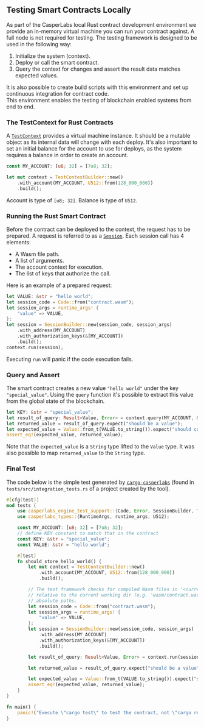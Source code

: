 ## Testing Smart Contracts Locally

As part of the CasperLabs local Rust contract development environment we provide an in-memory virtual machine you can run your contract against. A full node is not required for testing.  The testing framework is designed to be used in the following way:
1. Initialize the system (context).
2. Deploy or call the smart contract.
3. Query the context for changes and assert the result data matches expected values.

It is also possible to create build scripts with this environment and set up continuous integration for contract code.  
This environment enables the testing of blockchain enabled systems from end to end.

### The TestContext for Rust Contracts
A [`TestContext`](https://docs.rs/casperlabs-engine-test-support/latest/casperlabs_engine_test_support/struct.TestContext.html) provides a virtual machine instance. It should be a mutable object as its internal data will change with each deploy. It's also important to set an initial balance for the account to use for deploys, as the system requires a balance in order to create an account.
```rust
const MY_ACCOUNT: [u8; 32] = [7u8; 32];

let mut context = TestContextBuilder::new()
    .with_account(MY_ACCOUNT, U512::from(128_000_000))
    .build();
```
Account is type of `[u8; 32]`. Balance is type of `U512`.

### Running the Rust Smart Contract

Before the contract can be deployed to the context, the request has to be prepared. A request is referred to as a [`Session`](https://docs.rs/casperlabs-engine-test-support/latest/casperlabs_engine_test_support/struct.Session.html). Each session call has 4 elements:
- A Wasm file path.
- A list of arguments.
- The account context for execution.
- The list of keys that authorize the call. 

Here is an example of a prepared request:

```rust
let VALUE: &str = "hello world";
let session_code = Code::from("contract.wasm");
let session_args = runtime_args! {
    "value" => VALUE,
};
let session = SessionBuilder::new(session_code, session_args)
    .with_address(MY_ACCOUNT)
    .with_authorization_keys(&[MY_ACCOUNT])
    .build();
context.run(session);
```
Executing `run` will panic if the code execution fails.

### Query and Assert

The smart contract creates a new value `"hello world"` under the key `"special_value"`. Using the `query` function it's possible to extract this value from the global state of the blockchain.
```rust
let KEY: &str = "special_value";
let result_of_query: Result<Value, Error> = context.query(MY_ACCOUNT, &[KEY]);
let returned_value = result_of_query.expect("should be a value");
let expected_value = Value::from_t(VALUE.to_string()).expect("should construct Value");
assert_eq!(expected_value, returned_value);
```
Note that the `expected_value` is a `String` type lifted to the `Value` type. It was also possible to map `returned_value` to the `String` type.

### Final Test
The code below is the simple test generated by [`cargo-casperlabs`](https://github.com/CasperLabs/CasperLabs/tree/master/execution-engine/cargo-casperlabs) (found in `tests/src/integration_tests.rs` of a project created by the tool).
```rust
#[cfg(test)]
mod tests {
    use casperlabs_engine_test_support::{Code, Error, SessionBuilder, TestContextBuilder, Value};
    use casperlabs_types::{RuntimeArgs, runtime_args, U512};

    const MY_ACCOUNT: [u8; 32] = [7u8; 32];
    // define KEY constant to match that in the contract
    const KEY: &str = "special_value";
    const VALUE: &str = "hello world";

    #[test]
    fn should_store_hello_world() {
        let mut context = TestContextBuilder::new()
            .with_account(MY_ACCOUNT, U512::from(128_000_000))
            .build();

        // The test framework checks for compiled Wasm files in '<current working dir>/wasm'.  Paths
        // relative to the current working dir (e.g. 'wasm/contract.wasm') can also be used, as can
        // absolute paths.
        let session_code = Code::from("contract.wasm");
        let session_args = runtime_args! {
            "value" => VALUE,
        };
        let session = SessionBuilder::new(session_code, session_args)
            .with_address(MY_ACCOUNT)
            .with_authorization_keys(&[MY_ACCOUNT])
            .build();

        let result_of_query: Result<Value, Error> = context.run(session).query(MY_ACCOUNT, &[KEY]);

        let returned_value = result_of_query.expect("should be a value");

        let expected_value = Value::from_t(VALUE.to_string()).expect("should construct Value");
        assert_eq!(expected_value, returned_value);
    }
}

fn main() {
    panic!("Execute \"cargo test\" to test the contract, not \"cargo run\".");
}
```
